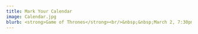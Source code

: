 ```yaml
---
title: Mark Your Calendar
image: Calendar.jpg
blurb: <strong>Game of Thrones</strong><br/>&nbsp;&nbsp;March 2, 7:30pm @ Knox-Met<br/><strong>Carmina Burana</strong><br/>&nbsp;&nbsp;April 5, 8pm @ Knox-Met<br/><strong>Hymn Sing</strong><br/>&nbsp;&nbsp;May 5, 3pm @ Knox-Met
---
```

